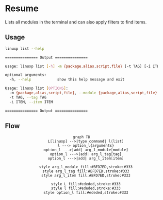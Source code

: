 # Resume

Lists all modules in the terminal and can also apply filters to find items.

## Usage


```bash
linuxp list --help

=============== Output ===============

usage: linuxp list [-h] -m {package,alias,script,file} [-t TAG] [-i ITEM]

optional arguments:
  -h, --help            show this help message and exit

Usage: linuxp list [OPTIONS]:
  -m {package,alias,script,file}, --module {package,alias,script,file}
  -t TAG, --tag TAG
  -i ITEM, --item ITEM

=============== Output ===============
```

## Flow

<center>

``` mermaid
graph TD
    L[linuxp] -->|type command| l(list)
    l ---> option_l{arguments}
    option_l --->|add| arg_l_module[module]
    option_l --->|add| arg_l_tag[tag]
    option_l --->|add| arg_l_item[item]

    style arg_l_module fill:#BFD7ED,stroke:#333
    style arg_l_tag fill:#BFD7ED,stroke:#333
    style arg_l_item fill:#BFD7ED,stroke:#333

    style L fill:#ededed,stroke:#333
    style l fill:#ededed,stroke:#333
    style option_l fill:#ededed,stroke:#333
```

</center>